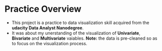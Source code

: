 # Practice Overview

* This project is a practice to data visualization skill acquired from the __udacity Data Analyst Nanodegree__.
* It was about my unerstanding of the visualization of **Univariate**, **Bivariate** and **Multivariate** vaiables.
**Note:** the data is pre-cleaned so as to focus on the visualization process.